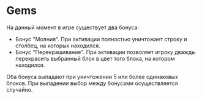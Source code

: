 # Gems
 На данный момент в игре существует два бонуса:
 + Бонус "Молния". При активации полностью уничтожает строку и столбец, на которых находился.
 + Бонус "Перекрашивание". При активации позволяет игроку дважды перекрасить выбранный блок в цвет того блока, на котором находился.
 
 Оба бонуса выпадают при уничтожении 5 или более одинаковых блоков. При выпадении выбор между бонусами осуществляется случайно.
